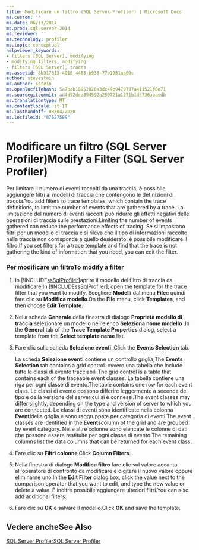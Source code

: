 ```yaml
---
title: Modificare un filtro (SQL Server Profiler) | Microsoft Docs
ms.custom: ''
ms.date: 06/13/2017
ms.prod: sql-server-2014
ms.reviewer: ''
ms.technology: profiler
ms.topic: conceptual
helpviewer_keywords:
- filters [SQL Server], modifying
- modifying filters, modifying
- filters [SQL Server], traces
ms.assetid: 8b317813-4918-4485-b930-77b1951aa00c
author: stevestein
ms.author: sstein
ms.openlocfilehash: 5a7bab18952820a3dc49c9479797a411521f8e71
ms.sourcegitcommit: ad4d92dce894592a259721a1571b1d8736abacdb
ms.translationtype: MT
ms.contentlocale: it-IT
ms.lasthandoff: 08/04/2020
ms.locfileid: "87627589"
---
```

# <a name="modify-a-filter-sql-server-profiler"></a><span data-ttu-id="1a114-102">Modificare un filtro (SQL Server Profiler)</span><span class="sxs-lookup"><span data-stu-id="1a114-102">Modify a Filter (SQL Server Profiler)</span></span>
  <span data-ttu-id="1a114-103">Per limitare il numero di eventi raccolti da una traccia, è possibile aggiungere filtri ai modelli di traccia che contengono le definizioni di traccia.</span><span class="sxs-lookup"><span data-stu-id="1a114-103">You add filters to trace templates, which contain the trace definitions, to limit the number of events that are gathered by a trace.</span></span> <span data-ttu-id="1a114-104">La limitazione del numero di eventi raccolti può ridurre gli effetti negativi delle operazioni di traccia sulle prestazioni.</span><span class="sxs-lookup"><span data-stu-id="1a114-104">Limiting the number of events gathered can reduce the performance effects of tracing.</span></span> <span data-ttu-id="1a114-105">Se si impostano filtri per un modello di traccia e si rileva che il tipo di informazioni raccolte nella traccia non corrisponde a quello desiderato, è possibile modificare il filtro.</span><span class="sxs-lookup"><span data-stu-id="1a114-105">If you set filters for a trace template and find that the trace is not gathering the kind of information that you need, you can edit the filter.</span></span>  
  
### <a name="to-modify-a-filter"></a><span data-ttu-id="1a114-106">Per modificare un filtro</span><span class="sxs-lookup"><span data-stu-id="1a114-106">To modify a filter</span></span>  
  
1.  <span data-ttu-id="1a114-107">In [!INCLUDE[ssSqlProfiler](../../includes/sssqlprofiler-md.md)]aprire il modello del filtro di traccia da modificare.</span><span class="sxs-lookup"><span data-stu-id="1a114-107">In [!INCLUDE[ssSqlProfiler](../../includes/sssqlprofiler-md.md)], open the template for the trace filter that you want to modify.</span></span> <span data-ttu-id="1a114-108">Scegliere **Modelli** dal menu **File**e quindi fare clic su **Modifica modello**.</span><span class="sxs-lookup"><span data-stu-id="1a114-108">On the **File** menu, click **Templates**, and then choose **Edit Template**.</span></span>  
  
2.  <span data-ttu-id="1a114-109">Nella scheda **Generale** della finestra di dialogo **Proprietà modello di traccia** selezionare un modello nell'elenco **Seleziona nome modello** .</span><span class="sxs-lookup"><span data-stu-id="1a114-109">In the **General** tab of the **Trace Template Properties** dialog, select a template from the **Select template name** list.</span></span>  
  
3.  <span data-ttu-id="1a114-110">Fare clic sulla scheda **Selezione eventi** .</span><span class="sxs-lookup"><span data-stu-id="1a114-110">Click the **Events Selection** tab.</span></span>  
  
     <span data-ttu-id="1a114-111">La scheda **Selezione eventi** contiene un controllo griglia,</span><span class="sxs-lookup"><span data-stu-id="1a114-111">The **Events Selection** tab contains a grid control.</span></span> <span data-ttu-id="1a114-112">ovvero una tabella che include tutte le classi di evento tracciabili.</span><span class="sxs-lookup"><span data-stu-id="1a114-112">The grid control is a table that contains each of the traceable event classes.</span></span> <span data-ttu-id="1a114-113">La tabella contiene una riga per ogni classe di evento.</span><span class="sxs-lookup"><span data-stu-id="1a114-113">The table contains one row for each event class.</span></span> <span data-ttu-id="1a114-114">Le classi di evento possono differire leggermente a seconda del tipo e della versione del server cui si è connessi.</span><span class="sxs-lookup"><span data-stu-id="1a114-114">The event classes may differ slightly, depending on the type and version of server to which you are connected.</span></span> <span data-ttu-id="1a114-115">Le classi di eventi sono identificate nella colonna **Eventi**della griglia e sono raggruppate per categoria di eventi.</span><span class="sxs-lookup"><span data-stu-id="1a114-115">The event classes are identified in the **Events**column of the grid and are grouped by event category.</span></span> <span data-ttu-id="1a114-116">Nelle altre colonne sono elencate le colonne di dati che possono essere restituite per ogni classe di evento.</span><span class="sxs-lookup"><span data-stu-id="1a114-116">The remaining columns list the data columns that can be returned for each event class.</span></span>  
  
4.  <span data-ttu-id="1a114-117">Fare clic su **Filtri colonne**.</span><span class="sxs-lookup"><span data-stu-id="1a114-117">Click **Column Filters**.</span></span>  
  
5.  <span data-ttu-id="1a114-118">Nella finestra di dialogo **Modifica filtro** fare clic sul valore accanto all'operatore di confronto da modificare e digitare il nuovo valore oppure eliminarne uno.</span><span class="sxs-lookup"><span data-stu-id="1a114-118">In the **Edit Filter** dialog box, click the value next to the comparison operator that you want to edit, and type the new value or delete a value.</span></span> <span data-ttu-id="1a114-119">È inoltre possibile aggiungere ulteriori filtri.</span><span class="sxs-lookup"><span data-stu-id="1a114-119">You can also add additional filters.</span></span>  
  
6.  <span data-ttu-id="1a114-120">Fare clic su **OK** e salvare il modello.</span><span class="sxs-lookup"><span data-stu-id="1a114-120">Click **OK** and save the template.</span></span>  
  
## <a name="see-also"></a><span data-ttu-id="1a114-121">Vedere anche</span><span class="sxs-lookup"><span data-stu-id="1a114-121">See Also</span></span>  
 [<span data-ttu-id="1a114-122">SQL Server Profiler</span><span class="sxs-lookup"><span data-stu-id="1a114-122">SQL Server Profiler</span></span>](sql-server-profiler.md)  
  
  

